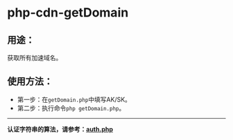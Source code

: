 # php-cdn-getDomain

## 用途：

获取所有加速域名。

## 使用方法：

* 第一步：在`getDomain.php`中填写AK/SK。
* 第二步：执行命令`php getDomain.php`。

---

**认证字符串的算法，请参考：[auth.php](../../authorization/auth.php)**